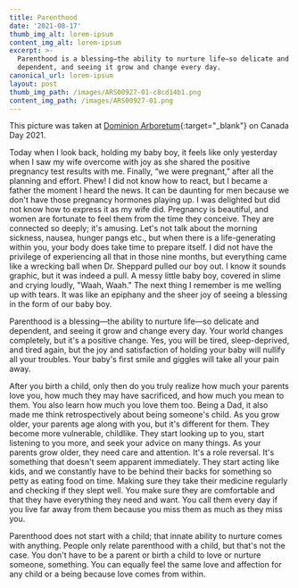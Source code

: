 ```yaml
---
title: Parenthood
date: '2021-08-17'
thumb_img_alt: lorem-ipsum
content_img_alt: lorem-ipsum
excerpt: >-
  Parenthood is a blessing—the ability to nurture life—so delicate and
  dependent, and seeing it grow and change every day.
canonical_url: lorem-ipsum
layout: post
thumb_img_path: /images/ARS00927-01-c8cd14b1.png
content_img_path: /images/ARS00927-01.png
---
```

This picture was taken at [Dominion Arboretum](https://www.tripadvisor.ca/Attraction_Review-g155004-d282862-Reviews-Arboretum_Experimental_Farm-Ottawa_Ontario.html?target=_blank){:target="_blank"} on Canada Day 2021.

Today when I look back, holding my baby boy, it feels like only yesterday when I saw my wife overcome with joy as she shared the positive pregnancy test results with me. Finally, “we were pregnant,” after all the planning and effort. Phew! I did not know how to react, but I became a father the moment I heard the news. It can be daunting for men because we don't have those pregnancy hormones playing up. I was delighted but did not know how to express it as my wife did. Pregnancy is beautiful, and women are fortunate to feel them from the time they conceive. They are connected so deeply; it's amusing. Let's not talk about the morning sickness, nausea, hunger pangs etc., but when there is a life-generating within you, your body does take time to prepare itself. I did not have the privilege of experiencing all that in those nine months, but everything came like a wrecking ball when Dr. Sheppard pulled our boy out. I know it sounds graphic, but it was indeed a pull. A messy little baby boy, covered in slime and crying loudly, "Waah, Waah." The next thing I remember is me welling up with tears. It was like an epiphany and the sheer joy of seeing a blessing in the form of our baby boy.

Parenthood is a blessing—the ability to nurture life—so delicate and dependent, and seeing it grow and change every day. Your world changes completely, but it's a positive change. Yes, you will be tired, sleep-deprived, and tired again, but the joy and satisfaction of holding your baby will nullify all your troubles. Your baby's first smile and giggles will take all your pain away.

After you birth a child, only then do you truly realize how much your parents love you, how much they may have sacrificed, and how much you mean to them. You also learn how much you love them too. Being a Dad, it also made me think retrospectively about being someone's child. As you grow older, your parents age along with you, but it's different for them. They become more vulnerable, childlike. They start looking up to you, start listening to you more, and seek your advice on many things. As your parents grow older, they need care and attention. It's a role reversal. It's something that doesn't seem apparent immediately. They start acting like kids, and we constantly have to be behind their backs for something so petty as eating food on time. Making sure they take their medicine regularly and checking if they slept well. You make sure they are comfortable and that they have everything they need and want. You call them every day if you live far away from them because you miss them as much as they miss you.

Parenthood does not start with a child; that innate ability to nurture comes with anything. People only relate parenthood with a child, but that's not the case. You don't have to be a parent or birth a child to love or nurture someone, something. You can equally feel the same love and affection for any child or a being because love comes from within.
